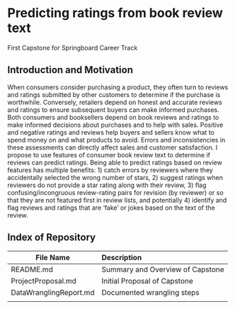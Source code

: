 # Predicting ratings from book review text
First Capstone for Springboard Career Track

## Introduction and Motivation
When consumers consider purchasing a product, they often turn to reviews and ratings submitted by other customers to determine if the purchase is worthwhile. Conversely, retailers depend on honest and accurate reviews and ratings to ensure subsequent buyers can make informed purchases. Both consumers and booksellers depend on book reviews and ratings to make informed decisions about purchases and to help with sales. Positive and negative ratings and reviews help buyers and sellers know what to spend money on and what products to avoid. Errors and inconsistencies in these assessments can directly affect sales and customer satisfaction. I propose to use features of consumer book review text to determine if reviews can predict ratings. Being able to predict ratings based on review features has multiple benefits: 1) catch errors by reviewers where they accidentally selected the wrong number of stars, 2) suggest ratings when reviewers do not provide a star rating along with their review, 3) flag confusing/incongruous review-rating pairs for revision (by reviewer) or so that they are not featured first in review lists, and potentially 4) identify and flag reviews and ratings that are ‘fake’ or jokes based on the text of the review.

## Index of Repository
| File Name               | Description                     |
| -----------------       |:--------------------------------|
| README.md               | Summary and Overview of Capstone|
| ProjectProposal.md      | Initial Proposal of Capstone    |
| DataWranglingReport.md  | Documented wrangling steps      |
|                         |                                 |
